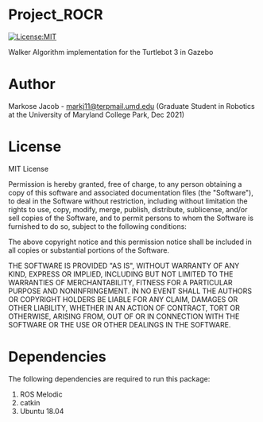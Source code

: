 # Project_ROCR
[![License:MIT](https://img.shields.io/badge/License-MIT-green.svg)](https://github.com/viveksood97/Project_ROCR/LICENSE)


Walker Algorithm implementation for the Turtlebot 3 in Gazebo

# Author
Markose Jacob - markj11@terpmail.umd.edu (Graduate Student in Robotics at the University of Maryland College Park, Dec 2021)

# License 
MIT License

Permission is hereby granted, free of charge, to any person obtaining a copy of this software and associated documentation files (the "Software"), to deal in the Software without restriction, including without limitation the rights to use, copy, modify, merge, publish, distribute, sublicense, and/or sell copies of the Software, and to permit persons to whom the Software is furnished to do so, subject to the following conditions:

The above copyright notice and this permission notice shall be included in all copies or substantial portions of the Software.

THE SOFTWARE IS PROVIDED "AS IS", WITHOUT WARRANTY OF ANY KIND, EXPRESS OR IMPLIED, INCLUDING BUT NOT LIMITED TO THE WARRANTIES OF MERCHANTABILITY, FITNESS FOR A PARTICULAR PURPOSE AND NONINFRINGEMENT. IN NO EVENT SHALL THE AUTHORS OR COPYRIGHT HOLDERS BE LIABLE FOR ANY CLAIM, DAMAGES OR OTHER LIABILITY, WHETHER IN AN ACTION OF CONTRACT, TORT OR OTHERWISE, ARISING FROM, OUT OF OR IN CONNECTION WITH THE SOFTWARE OR THE USE OR OTHER DEALINGS IN THE SOFTWARE.

# Dependencies
The following dependencies are required to run this package:

1. ROS Melodic
2. catkin 
3. Ubuntu 18.04 
